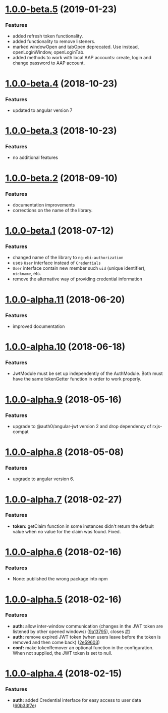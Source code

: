 <a name="1.0.0-beta.5"></a>
# [1.0.0-beta.5](https://gitlab.ebi.ac.uk/tools-glue/ng-ebi-authorization/compare/1.0.0-beta.4...1.0.0-beta.5) (2019-01-23)

### Features
* added refresh token functionality.
* added functionality to remove listeners.
* marked windowOpen and tabOpen deprecated. Use instead, openLoginWindow,
  openLoginTab.
* added methods to work with local AAP accounts: create, login and change password to AAP account.

<a name="1.0.0-beta.4"></a>
# [1.0.0-beta.4](https://gitlab.ebi.ac.uk/tools-glue/ng-ebi-authorization/compare/1.0.0-beta.3...1.0.0-beta.4) (2018-10-23)

### Features
* updated to angular version 7

<a name="1.0.0-beta.3"></a>
# [1.0.0-beta.3](https://gitlab.ebi.ac.uk/tools-glue/ng-ebi-authorization/compare/1.0.0-beta.2...1.0.0-beta.3) (2018-10-23)

### Features
* no additional features

<a name="1.0.0-beta.2"></a>
# [1.0.0-beta.2](https://gitlab.ebi.ac.uk/tools-glue/ng-ebi-authorization/compare/1.0.0-beta.1...1.0.0-beta.2) (2018-09-10)

### Features
* documentation improvements
* corrections on the name of the library.

<a name="1.0.0-beta.1"></a>
# [1.0.0-beta.1](https://gitlab.ebi.ac.uk/tools-glue/ng-ebi-authorization/compare/1.0.0-alpha.11...1.0.0-beta.1) (2018-07-12)

### Features
* changed name of the library to `ng-ebi-authorization`
* uses `User` interface instead of `Credentials`
* `User` interface contain new member such  `uid` (unique identifier),
  `nickname`, etc.
* remove the alternative way of providing credential information

<a name="1.0.0-alpha.11"></a>
# [1.0.0-alpha.11](https://gitlab.ebi.ac.uk/tools-glue/ng-ebi-authorization/compare/1.0.0-alpha.10...1.0.0-alpha.11) (2018-06-20)

### Features
* improved documentation

<a name="1.0.0-alpha.10"></a>
# [1.0.0-alpha.10](https://gitlab.ebi.ac.uk/tools-glue/ng-ebi-authorization/compare/1.0.0-alpha.9...1.0.0-alpha.10) (2018-06-18)

### Features
* JwtModule must be set up independently of the AuthModule. Both must have the
  same tokenGetter function in order to work properly.

<a name="1.0.0-alpha.9"></a>
# [1.0.0-alpha.9](https://gitlab.ebi.ac.uk/tools-glue/ng-ebi-authorization/compare/1.0.0-alpha.8...1.0.0-alpha.9) (2018-05-16)

### Features
* upgrade to @auth0/angular-jwt version 2 and drop dependency of rxjs-compat

<a name="1.0.0-alpha.8"></a>
# [1.0.0-alpha.8](https://gitlab.ebi.ac.uk/tools-glue/ng-ebi-authorization/compare/1.0.0-alpha.7...1.0.0-alpha.8) (2018-05-08)

### Features
* upgrade to angular version 6.

<a name="1.0.0-alpha.7"></a>
# [1.0.0-alpha.7](https://gitlab.ebi.ac.uk/tools-glue/ng-ebi-authorization/compare/1.0.0-alpha.6...1.0.0-alpha.7) (2018-02-27)

### Features
* **token:** getClaim function in some instances didn't return the default value
    when no value for the claim was found. Fixed.

<a name="1.0.0-alpha.6"></a>
# [1.0.0-alpha.6](https://gitlab.ebi.ac.uk/tools-glue/ng-ebi-authorization/compare/1.0.0-alpha.5...1.0.0-alpha.6) (2018-02-16)

### Features
* None: published the wrong package into npm

<a name="1.0.0-alpha.5"></a>
# [1.0.0-alpha.5](https://gitlab.ebi.ac.uk/tools-glue/ng-ebi-authorization/compare/1.0.0-alpha.4...1.0.0-alpha.5) (2018-02-16)

### Features

* **auth:** allow inter-window communication (changes in the JWT token are listened by other opened windows) ([9a13795](https://gitlab.ebi.ac.uk/tools-glue/ng-ebi-authorization/commit/9a13795)), closes [#1](https://gitlab.ebi.ac.uk/tools-glue/ng-ebi-authorization/issues/1)
* **auth:** remove expired JWT token (when users leave before the token is removed and then come back) ([2e59603](https://gitlab.ebi.ac.uk/tools-glue/ng-ebi-authorization/commit/2e59603))
* **conf:** make tokenRemover an optional function in the configuration. When
    not supplied, the JWT token is set to null.


<a name="1.0.0-alpha.4"></a>
# [1.0.0-alpha.4](https://gitlab.ebi.ac.uk/tools-glue/ng-ebi-authorization/compare/1.0.0-alpha.3...1.0.0-alpha.4) (2018-02-15)

### Features

* **auth:** added Credential interface for easy access to user data ([60b33f7e](https://gitlab.ebi.ac.uk/tools-glue/ng-ebi-authorization/commit/60b33f7e))
